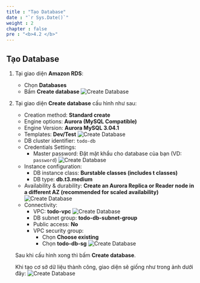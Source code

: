 ```yaml
---
title : "Tạo Database"
date : "`r Sys.Date()`"
weight : 2
chapter : false
pre : "<b>4.2 </b>"
---
```

## Tạo Database
1. Tại giao diện **Amazon RDS**:
    - Chọn **Databases**
    - Bấm **Create database**
    ![Create Database](../../../images/4-database-deployment/rds_create_db_1.png)
2. Tại giao diện **Create database** cấu hình như sau:
    - Creation method: **Standard create**
    - Engine options: **Aurora (MySQL Compatible)**
    - Engine Version: **Aurora MySQL 3.04.1**
    - Templates: **Dev/Test**
    ![Create Database](../../../images/4-database-deployment/rds_create_db_2.png)
    - DB cluster identifier: `todo-db`
    - Credentials Settings:
      - Master password: Đặt mật khẩu cho database của bạn (VD: `password`)
    ![Create Database](../../../images/4-database-deployment/rds_create_db_3.png)
    - Instance configuration:
      - DB instance class: **Burstable classes (includes t classes)**
      - DB type: **db.t3.medium**
    - Availability & durability: **Create an Aurora Replica or Reader node in a different AZ (recommended for scaled availability)**
    ![Create Database](../../../images/4-database-deployment/rds_create_db_4.png)
    - Connectivity:
      - VPC: **todo-vpc**
      ![Create Database](../../../images/4-database-deployment/rds_create_db_5.png)
      - DB subnet group: **todo-db-subnet-group**
      - Public access: **No**
      - VPC security group:
        - Chọn **Choose existing**
        - Chọn **todo-db-sg**
      ![Create Database](../../../images/4-database-deployment/rds_create_db_6.png)
  
    Sau khi cấu hình xong thì bấm **Create database**.

    Khi tạo cơ sở dữ liệu thành công, giao diện sẽ giống như trong ảnh dưới đây:
    ![Create Database](../../../images/4-database-deployment/rds_create_db_7.png)
 
